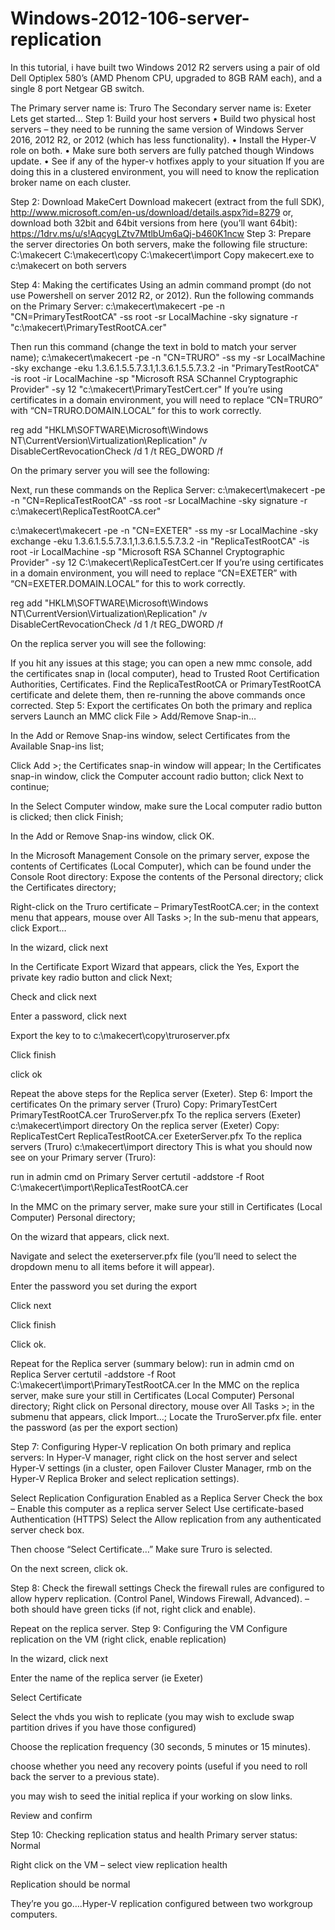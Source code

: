 # Windows-2012-106-server-replication
In this tutorial, i have built two Windows 2012 R2 servers using a pair of old Dell Optiplex 580’s (AMD Phenom CPU, upgraded to 8GB RAM each), and a single 8 port Netgear GB switch.
 
The Primary server name is: Truro
The Secondary server name is: Exeter
Lets get started…
Step 1: Build your host servers
•	Build two physical host servers – they need to be running the same version of Windows Server 2016, 2012 R2, or 2012 (which has less functionality).
•	Install the Hyper-V role on both.
•	Make sure both servers are fully patched though Windows update.
•	See if any of the hyper-v hotfixes apply to your situation
If you are doing this in a clustered environment, you will need to know the replication broker name on each cluster.
 
Step 2: Download MakeCert
Download makecert (extract from the full SDK), http://www.microsoft.com/en-us/download/details.aspx?id=8279
or, download both 32bit and 64bit versions from here (you’ll want 64bit): https://1drv.ms/u/s!AqcygLZtv7MtlbUm6aQj-b460K1ncw
Step 3: Prepare the server directories
On both servers, make the following file structure:
C:\makecert
C:\makecert\copy
C:\makecert\import
Copy makecert.exe to c:\makecert on both servers
 
Step 4: Making the certificates
Using an admin command prompt (do not use Powershell on server 2012 R2, or 2012).
Run the following commands on the Primary Server:
c:\makecert\makecert -pe -n "CN=PrimaryTestRootCA" -ss root -sr LocalMachine -sky signature -r "c:\makecert\PrimaryTestRootCA.cer"
 
Then run this command (change the text in bold to match your server name);
c:\makecert\makecert -pe -n "CN=TRURO" -ss my -sr LocalMachine -sky exchange -eku 1.3.6.1.5.5.7.3.1,1.3.6.1.5.5.7.3.2 -in "PrimaryTestRootCA" -is root -ir LocalMachine -sp "Microsoft RSA SChannel Cryptographic Provider" -sy 12 "c:\makecert\PrimaryTestCert.cer"
If you’re using certificates in a domain environment,  you will need to replace “CN=TRURO” with “CN=TRURO.DOMAIN.LOCAL” for this to work correctly.
 
reg add "HKLM\SOFTWARE\Microsoft\Windows NT\CurrentVersion\Virtualization\Replication" /v DisableCertRevocationCheck /d 1 /t REG_DWORD /f
 
On the primary server you will see the following:
 
Next, run these commands on the Replica Server:
c:\makecert\makecert -pe -n "CN=ReplicaTestRootCA" -ss root -sr LocalMachine -sky signature -r c:\makecert\ReplicaTestRootCA.cer"
 
c:\makecert\makecert -pe -n "CN=EXETER" -ss my -sr LocalMachine -sky exchange -eku 1.3.6.1.5.5.7.3.1,1.3.6.1.5.5.7.3.2 -in "ReplicaTestRootCA" -is root -ir LocalMachine -sp "Microsoft RSA SChannel Cryptographic Provider" -sy 12 C:\makecert\ReplicaTestCert.cer
If you’re using certificates in a domain environment,  you will need to replace “CN=EXETER” with “CN=EXETER.DOMAIN.LOCAL” for this to work correctly.
 
reg add "HKLM\SOFTWARE\Microsoft\Windows NT\CurrentVersion\Virtualization\Replication" /v DisableCertRevocationCheck /d 1 /t REG_DWORD /f
 
On the replica server you will see the following:
 
If you hit any issues at this stage; you can open a new mmc console, add the certificates snap in (local computer), head to Trusted Root Certification Authorities, Certificates. Find the ReplicaTestRootCA or PrimaryTestRootCA certificate and delete them, then re-running the above commands once corrected.
Step 5: Export the certificates
On both the primary and replica servers
Launch an MMC
click File > Add/Remove Snap-in…
 
In the Add or Remove Snap-ins window, select Certificates from the Available Snap-ins list;
 
Click Add >; the Certificates snap-in window will appear;
In the Certificates snap-in window, click the Computer account radio button; click Next to continue;
 
In the Select Computer window, make sure the Local computer radio button is clicked; then click Finish;
 
In the Add or Remove Snap-ins window, click OK.
 
In the Microsoft Management Console on the primary server, expose the contents of Certificates (Local Computer), which can be found under the Console Root directory:
Expose the contents of the Personal directory; click the Certificates directory;
 
Right-click on the Truro certificate – PrimaryTestRootCA.cer; in the context menu that appears, mouse over All Tasks >; In the sub-menu that appears, click Export…
 
In the wizard, click next
 
In the Certificate Export Wizard that appears, click the Yes, Export the private key radio button and click Next;
 
Check and click next
 
Enter a password, click next
 
Export the key to to c:\makecert\copy\truroserver.pfx
 
Click finish
 
click ok
 
Repeat the above steps for the Replica server (Exeter).
Step 6: Import the certificates
On the primary server (Truro)
Copy:
PrimaryTestCert
PrimaryTestRootCA.cer
TruroServer.pfx
To the replica servers (Exeter) c:\makecert\import directory
On the replica server (Exeter)
Copy:
ReplicaTestCert
ReplicaTestRootCA.cer
ExeterServer.pfx
To the replica servers (Truro) c:\makecert\import directory
This is what you should now see on your Primary server (Truro):
 
run in admin cmd on Primary Server
certutil -addstore -f Root C:\makecert\import\ReplicaTestRootCA.cer
 
In the MMC on the primary server, make sure your still in Certificates (Local Computer)
Personal directory;
 
On the wizard that appears, click next.
 
Navigate and select the exeterserver.pfx file (you’ll need to select the dropdown menu to all items before it will appear).
 
Enter the password you set during the export
 
Click next
 
Click finish
 
Click ok.
 
Repeat for the Replica server (summary below):
run in admin cmd on Replica Server
certutil -addstore -f Root C:\makecert\import\PrimaryTestRootCA.cer
In the MMC on the replica server, make sure your still in Certificates (Local Computer)
Personal directory;
Right click on Personal directory, mouse over All Tasks >; in the submenu that appears, click Import…;
Locate the TruroServer.pfx file. enter the password (as per the export section)
 
Step 7: Configuring Hyper-V replication
On both primary and replica servers:
In Hyper-V manager, right click on the host server and select Hyper-V settings (in a cluster, open Failover Cluster Manager, rmb on the Hyper-V Replica Broker and select replication settings).
 
Select Replication Configuration Enabled as a Replica Server
Check the box – Enable this computer as a replica server
Select Use certificate-based Authentication (HTTPS)
Select the Allow replication from any authenticated server check box.
 
Then choose “Select Certificate…”
Make sure Truro is selected.
 
On the next screen, click ok.
 
Step 8: Check the firewall settings
Check the firewall rules are configured to allow hyperv replication. (Control Panel, Windows Firewall, Advanced). – both should have green ticks (if not, right click and enable).
 
Repeat on the replica server.
Step 9: Configuring the VM
Configure replication on the VM (right click, enable replication)
 
In the wizard, click next
 
Enter the name of the replica server (ie Exeter)
 
Select Certificate
 
 
 
Select the vhds you wish to replicate (you may wish to exclude swap partition drives if you have those configured)
 
Choose the replication frequency (30 seconds, 5 minutes or 15 minutes).
 
choose whether you need any recovery points (useful if you need to roll back the server to a previous state).
 
you may wish to seed the initial replica if your working on slow links.
 
Review and confirm
 
Step 10: Checking replication status and health
Primary server status: Normal
 
Right click on the VM – select view replication health
 
Replication should be normal
 
They’re you go….Hyper-V replication configured between two workgroup computers.

